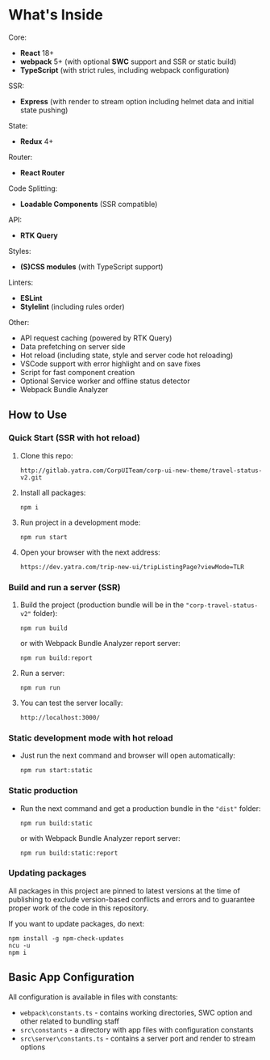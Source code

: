 # What's Inside

Core:

- **React** 18+
- **webpack** 5+ (with optional **SWC** support and SSR or static build)
- **TypeScript** (with strict rules, including  webpack configuration)

SSR:

- **Express** (with render to stream option including helmet data and initial state pushing)

State:

- **Redux** 4+

Router:

- **React Router**

Code Splitting:

- **Loadable Components** (SSR compatible)

API:

- **RTK Query**

Styles:

- **(S)CSS modules** (with TypeScript support)

Linters:

- **ESLint**
- **Stylelint** (including rules order)


Other:

- API request caching (powered by RTK Query)
- Data prefetching on server side
- Hot reload (including state, style and server code hot reloading)
- VSCode support with error highlight and on save fixes
- Script for fast component creation
- Optional Service worker and offline status detector
- Webpack Bundle Analyzer

## How to Use

### Quick Start (SSR with hot reload)

1. Clone this repo:

   `http://gitlab.yatra.com/CorpUITeam/corp-ui-new-theme/travel-status-v2.git`

2. Install all packages:

   `npm i`

3. Run project in a development mode:

   `npm run start`

4. Open your browser with the next address:

   `https://dev.yatra.com/trip-new-ui/tripListingPage?viewMode=TLR`

### Build and run a server (SSR)

1. Build the project (production bundle will be in the `"corp-travel-status-v2"` folder):

    `npm run build`

    or with Webpack Bundle Analyzer report server:

    `npm run build:report`

2. Run a server:

    `npm run run`

3. You can test the server locally:

    `http://localhost:3000/`

### Static development mode with hot reload

- Just run the next command and browser will open automatically:

  `npm run start:static`

### Static production

- Run the next command and get a production bundle in the `"dist"` folder:

  `npm run build:static`

  or with Webpack Bundle Analyzer report server:

  `npm run build:static:report`

### Updating packages

All packages in this project are pinned to latest versions at the time of publishing to exclude version-based conflicts and errors and to guarantee proper work of the code in this repository.

If you want to update packages, do next:

```
npm install -g npm-check-updates
ncu -u
npm i
```

## Basic App Configuration

All configuration is available in files with constants:

- `webpack\constants.ts` - contains working directories, SWC option and other related to bundling staff
- `src\constants` - a directory with app files with configuration constants
- `src\server\constants.ts` - contains a server port and render to stream options

